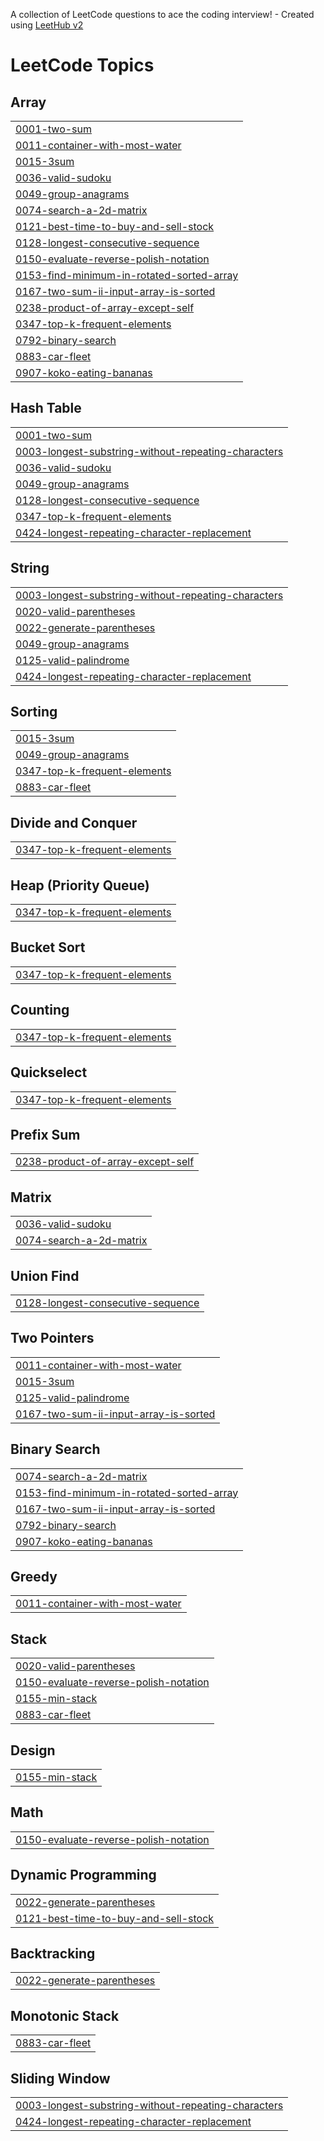 A collection of LeetCode questions to ace the coding interview! - Created using [LeetHub v2](https://github.com/arunbhardwaj/LeetHub-2.0)
<!---LeetCode Topics Start-->
# LeetCode Topics
## Array
|  |
| ------- |
| [0001-two-sum](https://github.com/dhiraj9/leetcode/tree/master/0001-two-sum) |
| [0011-container-with-most-water](https://github.com/dhiraj9/leetcode/tree/master/0011-container-with-most-water) |
| [0015-3sum](https://github.com/dhiraj9/leetcode/tree/master/0015-3sum) |
| [0036-valid-sudoku](https://github.com/dhiraj9/leetcode/tree/master/0036-valid-sudoku) |
| [0049-group-anagrams](https://github.com/dhiraj9/leetcode/tree/master/0049-group-anagrams) |
| [0074-search-a-2d-matrix](https://github.com/dhiraj9/leetcode/tree/master/0074-search-a-2d-matrix) |
| [0121-best-time-to-buy-and-sell-stock](https://github.com/dhiraj9/leetcode/tree/master/0121-best-time-to-buy-and-sell-stock) |
| [0128-longest-consecutive-sequence](https://github.com/dhiraj9/leetcode/tree/master/0128-longest-consecutive-sequence) |
| [0150-evaluate-reverse-polish-notation](https://github.com/dhiraj9/leetcode/tree/master/0150-evaluate-reverse-polish-notation) |
| [0153-find-minimum-in-rotated-sorted-array](https://github.com/dhiraj9/leetcode/tree/master/0153-find-minimum-in-rotated-sorted-array) |
| [0167-two-sum-ii-input-array-is-sorted](https://github.com/dhiraj9/leetcode/tree/master/0167-two-sum-ii-input-array-is-sorted) |
| [0238-product-of-array-except-self](https://github.com/dhiraj9/leetcode/tree/master/0238-product-of-array-except-self) |
| [0347-top-k-frequent-elements](https://github.com/dhiraj9/leetcode/tree/master/0347-top-k-frequent-elements) |
| [0792-binary-search](https://github.com/dhiraj9/leetcode/tree/master/0792-binary-search) |
| [0883-car-fleet](https://github.com/dhiraj9/leetcode/tree/master/0883-car-fleet) |
| [0907-koko-eating-bananas](https://github.com/dhiraj9/leetcode/tree/master/0907-koko-eating-bananas) |
## Hash Table
|  |
| ------- |
| [0001-two-sum](https://github.com/dhiraj9/leetcode/tree/master/0001-two-sum) |
| [0003-longest-substring-without-repeating-characters](https://github.com/dhiraj9/leetcode/tree/master/0003-longest-substring-without-repeating-characters) |
| [0036-valid-sudoku](https://github.com/dhiraj9/leetcode/tree/master/0036-valid-sudoku) |
| [0049-group-anagrams](https://github.com/dhiraj9/leetcode/tree/master/0049-group-anagrams) |
| [0128-longest-consecutive-sequence](https://github.com/dhiraj9/leetcode/tree/master/0128-longest-consecutive-sequence) |
| [0347-top-k-frequent-elements](https://github.com/dhiraj9/leetcode/tree/master/0347-top-k-frequent-elements) |
| [0424-longest-repeating-character-replacement](https://github.com/dhiraj9/leetcode/tree/master/0424-longest-repeating-character-replacement) |
## String
|  |
| ------- |
| [0003-longest-substring-without-repeating-characters](https://github.com/dhiraj9/leetcode/tree/master/0003-longest-substring-without-repeating-characters) |
| [0020-valid-parentheses](https://github.com/dhiraj9/leetcode/tree/master/0020-valid-parentheses) |
| [0022-generate-parentheses](https://github.com/dhiraj9/leetcode/tree/master/0022-generate-parentheses) |
| [0049-group-anagrams](https://github.com/dhiraj9/leetcode/tree/master/0049-group-anagrams) |
| [0125-valid-palindrome](https://github.com/dhiraj9/leetcode/tree/master/0125-valid-palindrome) |
| [0424-longest-repeating-character-replacement](https://github.com/dhiraj9/leetcode/tree/master/0424-longest-repeating-character-replacement) |
## Sorting
|  |
| ------- |
| [0015-3sum](https://github.com/dhiraj9/leetcode/tree/master/0015-3sum) |
| [0049-group-anagrams](https://github.com/dhiraj9/leetcode/tree/master/0049-group-anagrams) |
| [0347-top-k-frequent-elements](https://github.com/dhiraj9/leetcode/tree/master/0347-top-k-frequent-elements) |
| [0883-car-fleet](https://github.com/dhiraj9/leetcode/tree/master/0883-car-fleet) |
## Divide and Conquer
|  |
| ------- |
| [0347-top-k-frequent-elements](https://github.com/dhiraj9/leetcode/tree/master/0347-top-k-frequent-elements) |
## Heap (Priority Queue)
|  |
| ------- |
| [0347-top-k-frequent-elements](https://github.com/dhiraj9/leetcode/tree/master/0347-top-k-frequent-elements) |
## Bucket Sort
|  |
| ------- |
| [0347-top-k-frequent-elements](https://github.com/dhiraj9/leetcode/tree/master/0347-top-k-frequent-elements) |
## Counting
|  |
| ------- |
| [0347-top-k-frequent-elements](https://github.com/dhiraj9/leetcode/tree/master/0347-top-k-frequent-elements) |
## Quickselect
|  |
| ------- |
| [0347-top-k-frequent-elements](https://github.com/dhiraj9/leetcode/tree/master/0347-top-k-frequent-elements) |
## Prefix Sum
|  |
| ------- |
| [0238-product-of-array-except-self](https://github.com/dhiraj9/leetcode/tree/master/0238-product-of-array-except-self) |
## Matrix
|  |
| ------- |
| [0036-valid-sudoku](https://github.com/dhiraj9/leetcode/tree/master/0036-valid-sudoku) |
| [0074-search-a-2d-matrix](https://github.com/dhiraj9/leetcode/tree/master/0074-search-a-2d-matrix) |
## Union Find
|  |
| ------- |
| [0128-longest-consecutive-sequence](https://github.com/dhiraj9/leetcode/tree/master/0128-longest-consecutive-sequence) |
## Two Pointers
|  |
| ------- |
| [0011-container-with-most-water](https://github.com/dhiraj9/leetcode/tree/master/0011-container-with-most-water) |
| [0015-3sum](https://github.com/dhiraj9/leetcode/tree/master/0015-3sum) |
| [0125-valid-palindrome](https://github.com/dhiraj9/leetcode/tree/master/0125-valid-palindrome) |
| [0167-two-sum-ii-input-array-is-sorted](https://github.com/dhiraj9/leetcode/tree/master/0167-two-sum-ii-input-array-is-sorted) |
## Binary Search
|  |
| ------- |
| [0074-search-a-2d-matrix](https://github.com/dhiraj9/leetcode/tree/master/0074-search-a-2d-matrix) |
| [0153-find-minimum-in-rotated-sorted-array](https://github.com/dhiraj9/leetcode/tree/master/0153-find-minimum-in-rotated-sorted-array) |
| [0167-two-sum-ii-input-array-is-sorted](https://github.com/dhiraj9/leetcode/tree/master/0167-two-sum-ii-input-array-is-sorted) |
| [0792-binary-search](https://github.com/dhiraj9/leetcode/tree/master/0792-binary-search) |
| [0907-koko-eating-bananas](https://github.com/dhiraj9/leetcode/tree/master/0907-koko-eating-bananas) |
## Greedy
|  |
| ------- |
| [0011-container-with-most-water](https://github.com/dhiraj9/leetcode/tree/master/0011-container-with-most-water) |
## Stack
|  |
| ------- |
| [0020-valid-parentheses](https://github.com/dhiraj9/leetcode/tree/master/0020-valid-parentheses) |
| [0150-evaluate-reverse-polish-notation](https://github.com/dhiraj9/leetcode/tree/master/0150-evaluate-reverse-polish-notation) |
| [0155-min-stack](https://github.com/dhiraj9/leetcode/tree/master/0155-min-stack) |
| [0883-car-fleet](https://github.com/dhiraj9/leetcode/tree/master/0883-car-fleet) |
## Design
|  |
| ------- |
| [0155-min-stack](https://github.com/dhiraj9/leetcode/tree/master/0155-min-stack) |
## Math
|  |
| ------- |
| [0150-evaluate-reverse-polish-notation](https://github.com/dhiraj9/leetcode/tree/master/0150-evaluate-reverse-polish-notation) |
## Dynamic Programming
|  |
| ------- |
| [0022-generate-parentheses](https://github.com/dhiraj9/leetcode/tree/master/0022-generate-parentheses) |
| [0121-best-time-to-buy-and-sell-stock](https://github.com/dhiraj9/leetcode/tree/master/0121-best-time-to-buy-and-sell-stock) |
## Backtracking
|  |
| ------- |
| [0022-generate-parentheses](https://github.com/dhiraj9/leetcode/tree/master/0022-generate-parentheses) |
## Monotonic Stack
|  |
| ------- |
| [0883-car-fleet](https://github.com/dhiraj9/leetcode/tree/master/0883-car-fleet) |
## Sliding Window
|  |
| ------- |
| [0003-longest-substring-without-repeating-characters](https://github.com/dhiraj9/leetcode/tree/master/0003-longest-substring-without-repeating-characters) |
| [0424-longest-repeating-character-replacement](https://github.com/dhiraj9/leetcode/tree/master/0424-longest-repeating-character-replacement) |
<!---LeetCode Topics End-->